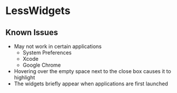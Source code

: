LessWidgets
===========

Known Issues
------------

- May not work in certain applications
	- System Preferences
	- Xcode
	- Google Chrome
- Hovering over the empty space next to the close box causes it to highlight
- The widgets briefly appear when applications are first launched
